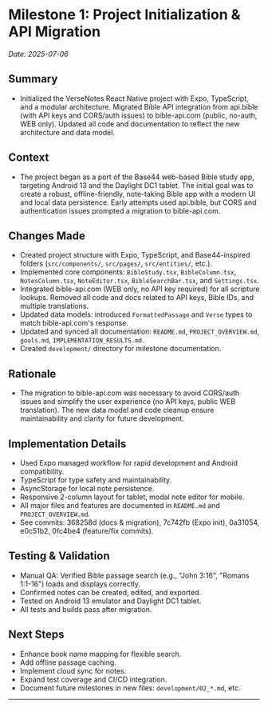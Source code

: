 # Milestone 1: Project Initialization & API Migration
_Date: 2025-07-06_

## Summary
- Initialized the VerseNotes React Native project with Expo, TypeScript, and a modular architecture. Migrated Bible API integration from api.bible (with API keys and CORS/auth issues) to bible-api.com (public, no-auth, WEB only). Updated all code and documentation to reflect the new architecture and data model.

## Context
- The project began as a port of the Base44 web-based Bible study app, targeting Android 13 and the Daylight DC1 tablet. The initial goal was to create a robust, offline-friendly, note-taking Bible app with a modern UI and local data persistence. Early attempts used api.bible, but CORS and authentication issues prompted a migration to bible-api.com.

## Changes Made
- Created project structure with Expo, TypeScript, and Base44-inspired folders (`src/components/`, `src/pages/`, `src/entities/`, etc.).
- Implemented core components: `BibleStudy.tsx`, `BibleColumn.tsx`, `NotesColumn.tsx`, `NoteEditor.tsx`, `BibleSearchBar.tsx`, and `Settings.tsx`.
- Integrated bible-api.com (WEB only, no API key required) for all scripture lookups. Removed all code and docs related to API keys, Bible IDs, and multiple translations.
- Updated data models: introduced `FormattedPassage` and `Verse` types to match bible-api.com's response.
- Updated and synced all documentation: `README.md`, `PROJECT_OVERVIEW.md`, `goals.md`, `IMPLEMENTATION_RESULTS.md`.
- Created `development/` directory for milestone documentation.

## Rationale
- The migration to bible-api.com was necessary to avoid CORS/auth issues and simplify the user experience (no API keys, public WEB translation). The new data model and code cleanup ensure maintainability and clarity for future development.

## Implementation Details
- Used Expo managed workflow for rapid development and Android compatibility.
- TypeScript for type safety and maintainability.
- AsyncStorage for local note persistence.
- Responsive 2-column layout for tablet, modal note editor for mobile.
- All major files and features are documented in `README.md` and `PROJECT_OVERVIEW.md`.
- See commits: 368258d (docs & migration), 7c742fb (Expo init), 0a31054, e0c51b2, 0fc4be4 (feature/fix commits).

## Testing & Validation
- Manual QA: Verified Bible passage search (e.g., "John 3:16", "Romans 1:1-16") loads and displays correctly.
- Confirmed notes can be created, edited, and exported.
- Tested on Android 13 emulator and Daylight DC1 tablet.
- All tests and builds pass after migration.

## Next Steps
- Enhance book name mapping for flexible search.
- Add offline passage caching.
- Implement cloud sync for notes.
- Expand test coverage and CI/CD integration.
- Document future milestones in new files: `development/02_*.md`, etc.

---
